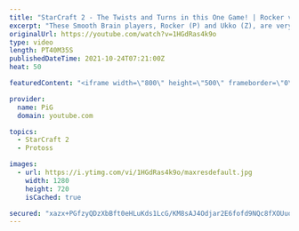 ```yaml
---
title: "StarCraft 2 - The Twists and Turns in this One Game! | Rocker vs Ukko (PvZ)"
excerpt: "These Smooth Brain players, Rocker (P) and Ukko (Z), are very high level GM players. Please enjoy this 40 minute basetrade extravaganza, like a game of musical chairs but for bases 🐷 https://www.patreon.com/PiGSC2  🐖 Watch PiGFest live on https://www.twitch.tv/x5_pig where these players plus 6 more"
originalUrl: https://youtube.com/watch?v=1HGdRas4k9o
type: video
length: PT40M35S
publishedDateTime: 2021-10-24T07:21:00Z
heat: 50

featuredContent: "<iframe width=\"800\" height=\"500\" frameborder=\"0\" src=\"https://www.youtube.com/embed/1HGdRas4k9o\" allow=\"accelerometer; autoplay; encrypted-media; gyroscope; picture-in-picture\" allowfullscreen></iframe>"

provider:
  name: PiG
  domain: youtube.com

topics:
  - StarCraft 2
  - Protoss

images:
  - url: https://i.ytimg.com/vi/1HGdRas4k9o/maxresdefault.jpg
    width: 1280
    height: 720
    isCached: true

secured: "xazx+PGfzyQDzXbBft0eHLuKds1LcG/KM8sAJ4Odjar2E6fofd9NQc8fXOUuoyLtWW3+lhb2nkyEQnKMY+Uqr7m9cmFK5Lk7l9EmWRjUS6kk8C5etUwywOcbuZSu86DN0DJRJQNCmR/aS7e/EvawJYQuPxE+RpVxFWsvQj/al5Pkhk3on9WwvtFccb5rhEeljmyUji85gCXZaEcUzFO7gaIE3zJtpetoHGd+N4DIEb8udn9n2K5sruPSLLVij4zfk1wWV0jmNDxYuZMPuu7QDXwEk//qY1R4ISCV7Swk+j6hYXWq9YklzKyA8OkifYcpmRN9hDEbz5tY3O4/x0MTojr9pzPUg2wtLeNDxNsnSZpb4SDCApDImchTKShOtJVwxsLijuxWk/BCIgmBkDB+hy55UWFVKKOoNbEE+Y5HEmA=;7yAGf0osg06b7lMX1BPngA=="
---
```


